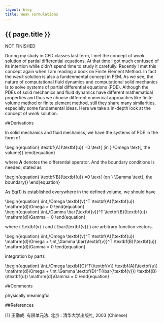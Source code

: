 ```yaml
---
layout: blog
title: Weak Formulations
---
```


{{ page.title }}
----------------

NOT FINISHED

During my study in CFD classes last term, I met the concept of _weak_ solution of partial differential equations. At that time I got much confused of its intertion while didn't spend time to study it carefully. Recently I met this concept again when I am reading a book on Finite Element Method. In fact the _weak_ solution is also a fundenmental concept in FEM. As we see, the nature of computational fluid dynamics and computational solid mechanics is to solve systems of partial differential equations (PDE). Although the PDEs of solid mechanics and fluid dynamics have different mathematical properties and thus we choose different numerical approaches like finite volume method or finite element method, still they share many similarities, especially some fundamental ideas. Here we take a in-depth look at the concept of _weak_ solution.

##Derivations

<p>

In solid mechanics and fluid mechanics, we have the systems of PDE in the form of

<div class="equation">
\begin{equation}
\textbf{A}(\textbf{u}) =0 \text{ (in } \Omega \text{, the volume)}
\end{equation}
</div>

where **A** denotes the differential operator. And the boundary conditions is needed, stated as

<div class="equation">
\begin{equation}
\textbf{B}(\textbf{u}) =0 \text{ (on } \Gamma \text{, the boundary)}
\end{equation}
</div>

As Eq(1) is established everywhere in the defined volume, we should have

<div class="equation">
\begin{equation}
\int_\Omega \textbf{v}^T \textbf{A}(\textbf{u}) \mathrm{d}\Omega = 0
\end{equation}
</div>

<div class="equation">
\begin{equation}
\int_\Gamma \bar{\textbf{v}}^T \textbf{B}(\textbf{u}) \mathrm{d}\Gamma = 0
\end{equation}
</div>

where \( \textbf{v} \) and \( \bar{\textbf{v}} \) are arbitrary function vectors.




<div class="equation">
\begin{equation}
\int_\Omega \textbf{v}^T \textbf{A}(\textbf{u}) \mathrm{d}\Omega + \int_\Gamma \bar{\textbf{v}}^T \textbf{B}(\textbf{u}) \mathrm{d}\Gamma = 0
\end{equation}
</div>

integration by parts

<div class="equation">
\begin{equation}
\int_\Omega \textbf{C}^T(\textbf{v}) \textbf{A}(\textbf{u}) \mathrm{d}\Omega + \int_\Gamma \textbf{D}^T(\bar{\textbf{v}}) \textbf{B}(\textbf{u}) \mathrm{d}\Gamma = 0
\end{equation}
</div>

</p>

##Comments

physically meaningful


##References

<p> [1] 王勖成.  有限单元法.  北京 : 清华大学出版社, 2003 (Chinese)</p>
